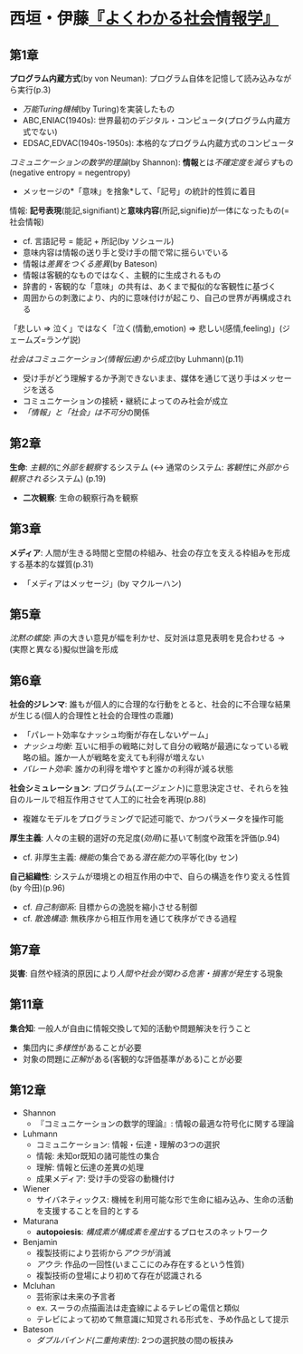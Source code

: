 # 西垣・伊藤[『よくわかる社会情報学』](urn:isbn:)
## 第1章
**プログラム内蔵方式**(by von Neuman): プログラム自体を記憶して読み込みながら実行(p.3)
- *万能Turing機械*(by Turing)を実装したもの
- ABC,ENIAC(1940s): 世界最初のデジタル・コンピュータ(プログラム内蔵方式でない)
- EDSAC,EDVAC(1940s-1950s): 本格的なプログラム内蔵方式のコンピュータ

*コミュニケーションの数学的理論*(by Shannon): **情報**とは*不確定度を減らす*もの(negative entropy = negentropy)
- メッセージの*「意味」を捨象*して、「記号」の統計的性質に着目

情報: **記号表現**(能記,signifiant)と**意味内容**(所記,signifie)が一体になったもの(= 社会情報)
- cf. 言語記号 = 能記 + 所記(by ソシュール)
- 意味内容は情報の送り手と受け手の間で常に揺らいでいる
- 情報は*差異をつくる差異*(by Bateson)
- 情報は客観的なものではなく、主観的に生成されるもの
- 辞書的・客観的な「意味」の共有は、あくまで擬似的な客観性に基づく
- 周囲からの刺激により、内的に意味付けが起こり、自己の世界が再構成される

「悲しい ⇒ 泣く」ではなく「泣く(情動,emotion) ⇒ 悲しい(感情,feeling)」(ジェームズ=ランゲ説)

*社会はコミュニケーション(情報伝達)から成立*(by Luhmann)(p.11)
- 受け手がどう理解するか予測できないまま、媒体を通じて送り手はメッセージを送る
- コミュニケーションの接続・継続によってのみ社会が成立
- *「情報」と「社会」は不可分*の関係


## 第2章
**生命**: *主観的*に*外部を観察*するシステム (↔ 通常のシステム: *客観性*に*外部から観察される*システム) (p.19)
- **二次観察**: 生命の観察行為を観察

## 第3章
**メディア**: 人間が生きる時間と空間の枠組み、社会の存立を支える枠組みを形成する基本的な媒質(p.31)
- 「メディアはメッセージ」(by マクルーハン)

## 第5章
*沈黙の螺旋*: 声の大きい意見が幅を利かせ、反対派は意見表明を見合わせる → (実際と異なる)擬似世論を形成


## 第6章
**社会的ジレンマ**: 誰もが個人的に合理的な行動をとると、社会的に不合理な結果が生じる(個人的合理性と社会的合理性の乖離)
- 「パレート効率なナッシュ均衡が存在しないゲーム」
- *ナッシュ均衡*: 互いに相手の戦略に対して自分の戦略が最適になっている戦略の組。誰か一人が戦略を変えても利得が増えない
- *パレート効率*: 誰かの利得を増やすと誰かの利得が減る状態

**社会シミュレーション**: プログラム(*エージェント*)に意思決定させ、それらを独自のルールで相互作用させて人工的に社会を再現(p.88)
- 複雑なモデルをプログラミングで記述可能で、かつパラメータを操作可能

**厚生主義**: 人々の主観的選好の充足度(*効用*)に基いて制度や政策を評価(p.94)
- cf. 非厚生主義: *機能*の集合である*潜在能力*の平等化(by セン)

**自己組織性**: システムが環境との相互作用の中で、自らの構造を作り変える性質(by 今田)(p.96)
- cf. *自己制御系*: 目標からの逸脱を縮小させる制御
- cf. *散逸構造*: 無秩序から相互作用を通じて秩序ができる過程


## 第7章
**災害**: 自然や経済的原因により*人間や社会が関わる危害・損害が発生*する現象


## 第11章
**集合知**: 一般人が自由に情報交換して知的活動や問題解決を行うこと
- 集団内に*多様性*があることが必要
- 対象の問題に*正解*がある(客観的な評価基準がある)ことが必要


## 第12章
- Shannon
	- 『コミュニケーションの数学的理論』: 情報の最適な符号化に関する理論
- Luhmann
	- コミュニケーション: 情報・伝達・理解の3つの選択
	- 情報: 未知or既知の諸可能性の集合
	- 理解: 情報と伝達の差異の処理
	- 成果メディア: 受け手の受容の動機付け
- Wiener
	- サイバネティックス: 機械を利用可能な形で生命に組み込み、生命の活動を支援することを目的とする
- Maturana
	- **autopoiesis**: *構成素が構成素を産出*するプロセスのネットワーク
- Benjamin
	- 複製技術により芸術から*アウラ*が消滅
	- *アウラ*: 作品の一回性(いまここにのみ存在するという性質)
	- 複製技術の登場により初めて存在が認識される
- Mcluhan
	- 芸術家は未来の予言者
	- ex. スーラの点描画法は走査線によるテレビの電信と類似
	- テレビによって初めて無意識に知覚される形式を、予め作品として提示
- Bateson
	- *ダブルバインド(二重拘束性)*: 2つの選択肢の間の板挟み



